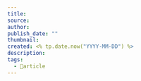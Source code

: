 ```yaml
---
title: 
source: 
author: 
publish_date: ""
thumbnail: 
created: <% tp.date.now("YYYY-MM-DD") %>
description: 
tags:
  - 📰article
---
```

